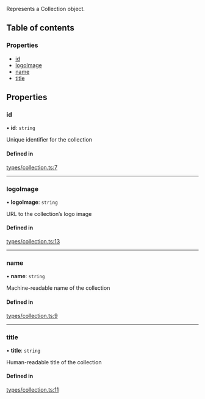 Represents a Collection object.

## Table of contents

### Properties

- [id](CollectionResponse.md#id)
- [logoImage](CollectionResponse.md#logoimage)
- [name](CollectionResponse.md#name)
- [title](CollectionResponse.md#title)

## Properties

### id

• **id**: `string`

Unique identifier for the collection

#### Defined in

[types/collection.ts:7](https://github.com/Prove-Anything/smartlinks/blob/54a929dabe2ef3c5f4a5a559c656ea584231138a/src/types/collection.ts#L7)

___

### logoImage

• **logoImage**: `string`

URL to the collection’s logo image

#### Defined in

[types/collection.ts:13](https://github.com/Prove-Anything/smartlinks/blob/54a929dabe2ef3c5f4a5a559c656ea584231138a/src/types/collection.ts#L13)

___

### name

• **name**: `string`

Machine-readable name of the collection

#### Defined in

[types/collection.ts:9](https://github.com/Prove-Anything/smartlinks/blob/54a929dabe2ef3c5f4a5a559c656ea584231138a/src/types/collection.ts#L9)

___

### title

• **title**: `string`

Human-readable title of the collection

#### Defined in

[types/collection.ts:11](https://github.com/Prove-Anything/smartlinks/blob/54a929dabe2ef3c5f4a5a559c656ea584231138a/src/types/collection.ts#L11)
